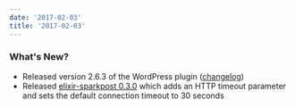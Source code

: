 ```yaml
---
date: '2017-02-03'
title: '2017-02-03'
---
```


### What's New?

* Released version 2.6.3 of the WordPress plugin ([changelog](https://wordpress.org/plugins/sparkpost/changelog/))
* Released [elixir-sparkpost 0.3.0](https://github.com/SparkPost/elixir-sparkpost/releases) which adds an HTTP timeout parameter and sets the default connection timeout to 30 seconds
